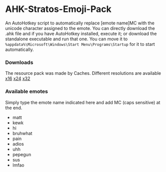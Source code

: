 # AHK-Stratos-Emoji-Pack
An AutoHotkey script to automatically replace [emote name]MC with the unicode character assigned to the emote. You can directly download the .ahk file and if you have AutoHotkey installed, execute it; or download the standalone executable and run that one. You can move it to `%appdata%\Microsoft\Windows\Start Menu\Programs\Startup` for it to start automatically.

### Downloads
The resource pack was made by Caches. Different resolutions are available
[x16](https://cdn.discordapp.com/attachments/715454368513785907/817057698851717120/Stratos_emoji_pack16x_1.mcpack)
[x24](https://cdn.discordapp.com/attachments/715454368513785907/817057721970982972/Stratos_emoji_pack24x_1.mcpack)
[x32](https://cdn.discordapp.com/attachments/715454368513785907/817057746876629013/Stratos_emoji_pack32x.mcpack)

### Available emotes
Simply type the emote name indicated here and add MC (caps sensitive) at the end.

* matt
* kewk
* hi
* bruhwhat
* pain
* adios
* uhh
* pepegun
* sus
* lmfao
